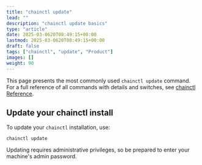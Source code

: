 ```yaml
---
title: "chainctl update"
lead: ""
description: "chainctl update basics"
type: "article"
date: 2025-03-0620T08:49:15+00:00
lastmod: 2025-03-0620T08:49:15+00:00
draft: false
tags: ["chainctl", "update", "Product"]
images: []
weight: 90
---
```


This page presents the most commonly used `chainctl update` command. For a full reference of all commands with details and switches, see [chainctl Reference](/chainguard/chainctl/).


## Update your chainctl install

To update your `chainctl` installation, use:

```shell
chainctl update
```

Updating requires administrative privileges, so be prepared to enter your machine's admin password.